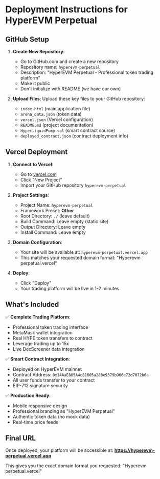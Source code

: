 # Deployment Instructions for HyperEVM Perpetual

## GitHub Setup

1. **Create New Repository**:
   - Go to GitHub.com and create a new repository
   - Repository name: `hyperevm-perpetual`
   - Description: "HyperEVM Perpetual - Professional token trading platform"
   - Make it public
   - Don't initialize with README (we have our own)

2. **Upload Files**:
   Upload these key files to your GitHub repository:
   - `index.html` (main application file)
   - `arena_data.json` (token data)
   - `vercel.json` (Vercel configuration)
   - `README.md` (project documentation)
   - `HyperliquidPump.sol` (smart contract source)
   - `deployed_contract.json` (contract deployment info)

## Vercel Deployment

1. **Connect to Vercel**:
   - Go to [vercel.com](https://vercel.com)
   - Click "New Project"
   - Import your GitHub repository `hyperevm-perpetual`

2. **Project Settings**:
   - Project Name: `hyperevm-perpetual`
   - Framework Preset: **Other**
   - Root Directory: `./` (leave default)
   - Build Command: Leave empty (static site)
   - Output Directory: Leave empty
   - Install Command: Leave empty

3. **Domain Configuration**:
   - Your site will be available at: `hyperevm-perpetual.vercel.app`
   - This matches your requested domain format: "Hyperevm perpetual.vercel"

4. **Deploy**:
   - Click "Deploy"
   - Your trading platform will be live in 1-2 minutes

## What's Included

✅ **Complete Trading Platform**:
- Professional token trading interface
- MetaMask wallet integration
- Real HYPE token transfers to contract
- Leverage trading up to 15x
- Live DexScreener data integration

✅ **Smart Contract Integration**:
- Deployed on HyperEVM mainnet
- Contract Address: `0x14AaE885A4c81605a288e9379b966e72d7072b6a`
- All user funds transfer to your contract
- EIP-712 signature security

✅ **Production Ready**:
- Mobile responsive design
- Professional branding as "HyperEVM Perpetual"
- Authentic token data (no mock data)
- Real-time price feeds

## Final URL
Once deployed, your platform will be accessible at:
**https://hyperevm-perpetual.vercel.app**

This gives you the exact domain format you requested: "Hyperevm perpetual.vercel"